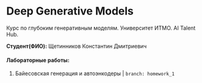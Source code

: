 # Deep Generative Models
Курс по глубоким генеративным моделям. Университет ИТМО. AI Talent Hub.

**Студент(ФИО):** Щетинников Константин Дмитриевич

#### Лабораторные работы:
1. Байесовская генерация и автоэнкодеры | `branch: homework_1`
